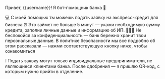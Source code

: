 Привет, {{username}}!
Я бот-помощник банка 🙂

💻 С моей помощью ты можешь подать заявку на экспресс-кредит для бизнеса
⏰ Это займет не больше 5 минут — укажи необходимую сумму кредита, заполни личные данные и информацию об ИП.
👮🏼‍♂️ Не беспокойся за конфиденциальность — банк бережно хранит твои персональные данные. В политике безопасности мы все подробно об этом рассказали — нажми соответствующую кнопку ниже, чтобы ознакомиться

❕ Подать заявку могут только индивидуальные предприниматели, не являющиеся клиентами банка. После одобрения — я пришлю QR-код, с которым нужно прийти в отделение.
